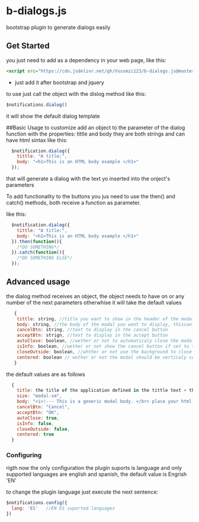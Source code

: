 # b-dialogs.js
bootstrap plugin to generate dialogs easily

## Get Started
you just need to add as a dependency in your web page, like this:

```html
<script src="https://cdn.jsdelivr.net/gh/Vusumzi123/b-dialogs.js@master/dist/b-dialog.min.js"></script>
```
* just add it after bootstrap and jquery

to use just call the object with the dislog method like this:

```js
$notifications.dialog()
```

it will show the default dialog template

##Basic Usage
to customize add an object to the parameter of the dialog function with the properties: tittle and body
they are both strings and can have html sintax
like this:

```js
  $notification.dialog({
    tittle: "A title:",
    body: "<h1>This is an HTML body example </h1>"
  });
```

that will generate a dialog with the text yo inserted into the onject's parameters

To add functionality to the buttons you jus need to use the then() and catch() methods, both receive a function as parameter.

like this:
```js
  $notification.dialog({
    tittle: "A title:",
    body: "<h1>This is an HTML body example </h1>"
  }).then(function(){
    /*DO SOMETHING*/
  }).catch(function(){
    /*DO SOMETHING ELSE*/
  });
```

## Advanced usage

the dialog method receives an object, the object needs to have on or any number of the next parameters otherwhise it will take the default values
```js
   {
    tittle: string, //title you want to show in the header of the modal
    body: string, //the body of the modal you want to display, thiscan be HTML or just text
    cancelBtn: string, //text to display in the cancel button
    acceptBtn: strign, //text to display in the accept button
    autoClose: boolean, //wether or not to automaticaly close the modal when pressing any of the footer buttons default true
    isInfo: boolean, //wether or not show the cancel button if set to true only ok button will show default false
    closeOutside: boolean, //whther or not use the background to close de modal default false
    centered: boolean // wether or not the modal should be verticaly centered only works with bootstrap 4 default false
   } 
```

the default values are as follows
```js
  {
    title: the title of the application defined in the tittle text + the word SAYS: 
    size: "modal-sm",
    body: "<i>!--- This is a generic modal body. </br> place your html here --</i>",
    cancelBtn: "Cancel",
    acceptBtn: "OK",
    autoClose: true,
    isInfo: false,
    closeOutside: false,
    centered: true 
  }
```

### Configuring
rigth now the only configuration the plugin suports is language and only supported languages are english and spanish, the default value is Engrish 'EN'

to change the plugin language just execute the next sentence:
```js
$notifications.config({
  lang: 'ES'   //EN ES suported languages
})
```
